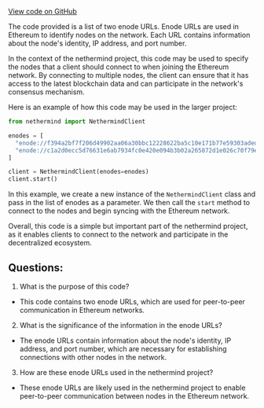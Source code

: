 [View code on GitHub](https://github.com/nethermindeth/nethermind/Nethermind.Runner/data/static-nodes-baseline-hosts.json)

The code provided is a list of two enode URLs. Enode URLs are used in Ethereum to identify nodes on the network. Each URL contains information about the node's identity, IP address, and port number. 

In the context of the nethermind project, this code may be used to specify the nodes that a client should connect to when joining the Ethereum network. By connecting to multiple nodes, the client can ensure that it has access to the latest blockchain data and can participate in the network's consensus mechanism.

Here is an example of how this code may be used in the larger project:

```python
from nethermind import NethermindClient

enodes = [
  "enode://f394a2bf7f206d49902aa06a30bbc12228622ba5c10e171b77e59303aded1b8fb2a194bc078e504ce68a202252987704c0c489a1e290f4c197c7a539cf2b1b63@bob-nethermind:30111",
  "enode://c1a2d0ecc5d76631e6ab7934fc0e420e094b3b02a265872d1e026c70f79ec5ee5d6faf12c20eec05707f0a3ef279a4916b69da93c0f634de4c4299ec1fa6dd08@alice-nethermind:30222"
]

client = NethermindClient(enodes=enodes)
client.start()
```

In this example, we create a new instance of the `NethermindClient` class and pass in the list of enodes as a parameter. We then call the `start` method to connect to the nodes and begin syncing with the Ethereum network.

Overall, this code is a simple but important part of the nethermind project, as it enables clients to connect to the network and participate in the decentralized ecosystem.
## Questions: 
 1. What is the purpose of this code?
- This code contains two enode URLs, which are used for peer-to-peer communication in Ethereum networks.

2. What is the significance of the information in the enode URLs?
- The enode URLs contain information about the node's identity, IP address, and port number, which are necessary for establishing connections with other nodes in the network.

3. How are these enode URLs used in the nethermind project?
- These enode URLs are likely used in the nethermind project to enable peer-to-peer communication between nodes in the Ethereum network.
